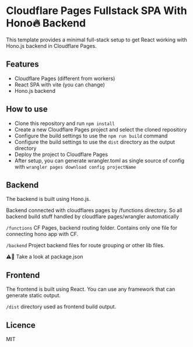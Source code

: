 # Cloudflare Pages Fullstack SPA With Hono🔥 Backend

This template provides a minimal full-stack setup to get React working with Hono.js backend in Cloudflare Pages.

## Features

- Cloudflare Pages (different from workers)
- React SPA with vite (you can change)
- Hono.js backend


## How to use

- Clone this repository and run `npm install`
- Create a new Cloudflare Pages project and select the cloned repository
- Configure the build settings to use the `npm run build` command
- Configure the build settings to use the `dist` directory as the output directory
- Deploy the project to Cloudflare Pages
- After setup, you can generate wrangler.toml as single source of config with `wrangler pages download config projectName`

## Backend

The backend is built using Hono.js.

Backend connected with cloudflares pages by /functions directory. So all backend build stuff handled by cloudflare pages/wrangler automatically

`/functions` CF Pages, backend routing folder. Contains only one file for connecting hono app with CF.

`/backend` Project backend files for route grouping or other lib files.

⚠️👀 Take a look at package.json

## Frontend

The frontend is built using React. You can use any framework that can generate static output.

`/dist` directory used as frontend build output.

## Licence

MIT


